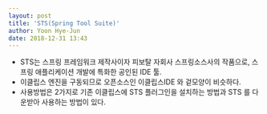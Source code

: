 ```yaml
---
layout: post
title: 'STS(Spring Tool Suite)'
author: Yoon Hye-Jun
date: 2018-12-31 13:43
---
```


- STS는 스프링 프레임워크 제작사이자 피보탈 자회사 스프링소스사의 작품으로,
스프링 애플리케이션 개발에 특화한 공인된 IDE 툴.
- 이클립스 엔진을 구동되므로 오픈소스인 이클립스IDE 와 겉모양이 비슷하다.
- 사용방법은 2가지로 기존 이클립스에 STS 플러그인을 설치하는 방법과 STS 를 다운받아 사용하는 방법이 있다.
